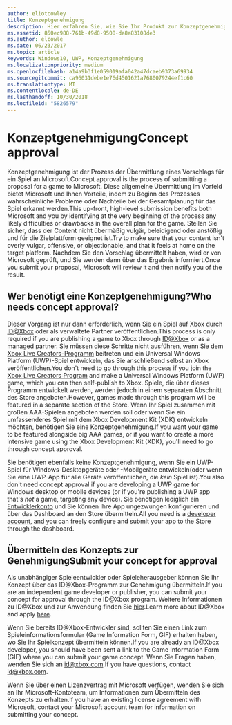 ```yaml
---
author: eliotcowley
title: Konzeptgenehmigung
description: Hier erfahren Sie, wie Sie Ihr Produkt zur Konzeptgenehmigung übermitteln, die Sie benötigen, wenn das Produkt auf der Xbox ausgeführt wird oder Xbox Live verwendet.
ms.assetid: 850ec988-761b-49d8-9508-da8a83108de3
ms.author: elcowle
ms.date: 06/23/2017
ms.topic: article
keywords: Windows10, UWP, Konzeptgenehmigung
ms.localizationpriority: medium
ms.openlocfilehash: a14a9b3f1e059019afa042a47dcaeb9373a69934
ms.sourcegitcommit: ca96031debe1e76d4501621a7680079244ef1c60
ms.translationtype: MT
ms.contentlocale: de-DE
ms.lasthandoff: 10/30/2018
ms.locfileid: "5826579"
---
```

# <a name="concept-approval"></a><span data-ttu-id="3df0a-104">Konzeptgenehmigung</span><span class="sxs-lookup"><span data-stu-id="3df0a-104">Concept approval</span></span>

<span data-ttu-id="3df0a-105">Konzeptgenehmigung ist der Prozess der Übermittlung eines Vorschlags für ein Spiel an Microsoft.</span><span class="sxs-lookup"><span data-stu-id="3df0a-105">Concept approval is the process of submitting a proposal for a game to Microsoft.</span></span> <span data-ttu-id="3df0a-106">Diese allgemeine Übermittlung im Vorfeld bietet Microsoft und Ihnen Vorteile, indem zu Beginn des Prozesses wahrscheinliche Probleme oder Nachteile bei der Gesamtplanung für das Spiel erkannt werden.</span><span class="sxs-lookup"><span data-stu-id="3df0a-106">This up-front, high-level submission benefits both Microsoft and you by identifying at the very beginning of the process any likely difficulties or drawbacks in the overall plan for the game.</span></span> <span data-ttu-id="3df0a-107">Stellen Sie sicher, dass der Content nicht übermäßig vulgär, beleidigend oder anstößig und für die Zielplattform geeignet ist.</span><span class="sxs-lookup"><span data-stu-id="3df0a-107">Try to make sure that your content isn't overly vulgar, offensive, or objectionable, and that it feels at home on the target platform.</span></span> <span data-ttu-id="3df0a-108">Nachdem Sie den Vorschlag übermittelt haben, wird er von Microsoft geprüft, und Sie werden dann über das Ergebnis informiert.</span><span class="sxs-lookup"><span data-stu-id="3df0a-108">Once you submit your proposal, Microsoft will review it and then notify you of the result.</span></span>

## <a name="who-needs-concept-approval"></a><span data-ttu-id="3df0a-109">Wer benötigt eine Konzeptgenehmigung?</span><span class="sxs-lookup"><span data-stu-id="3df0a-109">Who needs concept approval?</span></span>

<span data-ttu-id="3df0a-110">Dieser Vorgang ist nur dann erforderlich, wenn Sie ein Spiel auf Xbox durch [ID@Xbox](http://www.xbox.com/Developers/id) oder als verwaltete Partner veröffentlichen.</span><span class="sxs-lookup"><span data-stu-id="3df0a-110">This process is only required if you are publishing a game to Xbox through [ID@Xbox](http://www.xbox.com/Developers/id) or as a managed partner.</span></span> <span data-ttu-id="3df0a-111">Sie müssen diese Schritte nicht ausführen, wenn Sie dem [Xbox Live Creators-Programm](https://developer.microsoft.com/games/xbox/xboxlive/creator) beitreten und ein Universal Windows Platform (UWP)-Spiel entwickeln, das Sie anschließend selbst an Xbox veröffentlichen.</span><span class="sxs-lookup"><span data-stu-id="3df0a-111">You don't need to go through this process if you join the [Xbox Live Creators Program](https://developer.microsoft.com/games/xbox/xboxlive/creator) and make a Universal Windows Platform (UWP) game, which you can then self-publish to Xbox.</span></span> <span data-ttu-id="3df0a-112">Spiele, die über dieses Programm entwickelt werden, werden jedoch in einem separaten Abschnitt des Store angeboten.</span><span class="sxs-lookup"><span data-stu-id="3df0a-112">However, games made through this program will be featured in a separate section of the Store.</span></span> <span data-ttu-id="3df0a-113">Wenn Ihr Spiel zusammen mit großen AAA-Spielen angeboten werden soll oder wenn Sie ein umfassenderes Spiel mit dem Xbox Development Kit (XDK) entwickeln möchten, benötigen Sie eine Konzeptgenehmigung.</span><span class="sxs-lookup"><span data-stu-id="3df0a-113">If you want your game to be featured alongside big AAA games, or if you want to create a more intensive game using the Xbox Development Kit (XDK), you'll need to go through concept approval.</span></span>

<span data-ttu-id="3df0a-114">Sie benötigen ebenfalls keine Konzeptgenehmigung, wenn Sie ein UWP-Spiel für Windows-Desktopgeräte oder -Mobilgeräte entwickeln(oder wenn Sie eine UWP-App für alle Geräte veröffentlichen, die *kein* Spiel ist).</span><span class="sxs-lookup"><span data-stu-id="3df0a-114">You also don't need concept approval if you are developing a UWP game for Windows desktop or mobile devices (or if you're publishing a UWP app that's *not* a game, targeting any device).</span></span> <span data-ttu-id="3df0a-115">Sie benötigen lediglich ein [Entwicklerkonto](https://go.microsoft.com/fwlink/?LinkId=817223) und Sie können Ihre App ungezwungen konfigurieren und über das Dashboard an den Store übermitteln.</span><span class="sxs-lookup"><span data-stu-id="3df0a-115">All you need is a [developer account](https://go.microsoft.com/fwlink/?LinkId=817223), and you can freely configure and submit your app to the Store through the dashboard.</span></span>

## <a name="submit-your-concept-for-approval"></a><span data-ttu-id="3df0a-116">Übermitteln des Konzepts zur Genehmigung</span><span class="sxs-lookup"><span data-stu-id="3df0a-116">Submit your concept for approval</span></span>

<span data-ttu-id="3df0a-117">Als unabhängiger Spieleentwickler oder Spieleherausgeber können Sie Ihr Konzept über das ID@Xbox-Programm zur Genehmigung übermitteln.</span><span class="sxs-lookup"><span data-stu-id="3df0a-117">If you are an independent game developer or publisher, you can submit your concept for approval through the ID@Xbox program.</span></span> <span data-ttu-id="3df0a-118">Weitere Informationen zu ID@Xbox und zur Anwendung finden Sie [hier](http://www.xbox.com/Developers/id).</span><span class="sxs-lookup"><span data-stu-id="3df0a-118">Learn more about ID@Xbox and apply [here](http://www.xbox.com/Developers/id).</span></span>

<span data-ttu-id="3df0a-119">Wenn Sie bereits ID@Xbox-Entwickler sind, sollten Sie einen Link zum Spieleinformationsformular (Game Information Form, GIF) erhalten haben, wo Sie Ihr Spielkonzept übermitteln können.</span><span class="sxs-lookup"><span data-stu-id="3df0a-119">If you are already an ID@Xbox developer, you should have been sent a link to the Game Information Form (GIF) where you can submit your game concept.</span></span> <span data-ttu-id="3df0a-120">Wenn Sie Fragen haben, wenden Sie sich an [id@xbox.com](mailto:id@xbox.com).</span><span class="sxs-lookup"><span data-stu-id="3df0a-120">If you have questions, contact [id@xbox.com](mailto:id@xbox.com).</span></span>

<span data-ttu-id="3df0a-121">Wenn Sie über einen Lizenzvertrag mit Microsoft verfügen, wenden Sie sich an Ihr Microsoft-Kontoteam, um Informationen zum Übermitteln des Konzepts zu erhalten.</span><span class="sxs-lookup"><span data-stu-id="3df0a-121">If you have an existing license agreement with Microsoft, contact your Microsoft account team for information on submitting your concept.</span></span>